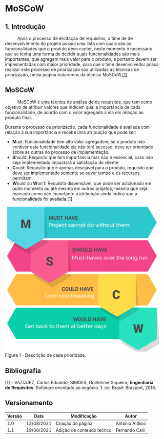 # MoSCoW

##  1. Introdução

<p style="text-indent: 40px; align="justify"> Após o processo de elicitação de requisitos, o time de de desenvolvimento do projeto possui uma lista com quais são as funcionalidades que o produto deve conter, neste momento é necessário que se tenha uma forma de decidir quais funcionalidades são mais importantes, que agregam mais valor para o produto, e portanto devem ser implementadas com maior prioridade, para que o time desenvolvedor possa realizar este processo de priorização são utilizadas as técnicas de priorização, nesta pagina trataremos da técnica MoSCoW.<a href="#Bibliografia">[1]</a>  </p>

## MoSCoW

<p style="text-indent: 40px; align="justify"> MoSCoW é uma técnica de análise de de requisitos, que tem como objetivo de atribuir valores que indicam qual a importância de cada funcionalidade, de acordo com o valor agregado a ela em relação ao produto final.  
  
Durante o processo de priorização, cada funcionalidade é avaliada com relação a sua importância e recebe uma atribuição que pode ser:</p>

- **M**ust: Funcionalidade tem alto valor agregadom, se o produto não contiver esta funcionalidade ele não terá sucesso, deve ter prioridade sobre as outras no processo de implementação.
- **S**hould: Requisito que tem importância mas não é essencial, caso não seja implementado impactará a satisfação do cliente.
- **C**ould: Requisito que é apenas desejável para o produto, requisito que deve ser implementado somente se ouver tempo e os recursos permitam.
- **W**ould ou **W**on't: Requisito dispensável, que pode ser adicionado em outro momento ou até mesmo em outros projetos, mesmo que seja marcado como não importante a atribuição ainda indica que a funcionalidade foi avaliada.<a href="#Bibliografia">[1]</a>  
    
<img width="550" src="../../../assets/Images/moscow.png" class="center" alt="Método de priorização MoSCoW">
<figcaption class="center"> Figura 1 - Descrição de cada prioridade. </figcaption>

## Bibliografia <a id="Bibliografia"></a>

[1] - VAZQUEZ, Carlos Eduardo; SIMÕES, Guilherme Siqueira; **Engenharia de Requisitos**: Software orientado ao negócio. 1. ed. Brasil: Brasport, 2016. 

## Versionamento

<center>

| Versão | Data | Modificação | Autor |
|--|--|--|--|
| 1.0 | 13/08/2021 | Criação do página | Antônio Aldisio |
| 1.1 | 19/08/2021 | Adição de conteúdo teórico | Fernando Calil |

</center>